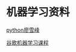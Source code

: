 # 机器学习资料
[python廖雪峰](https://developers.google.com/machine-learning/crash-course/?hl=zh-cn)

[谷歌机器学习课程](https://www.liaoxuefeng.com/wiki/001374738125095c955c1e6d8bb493182103fac9270762a000)
